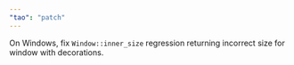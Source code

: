 ```yaml
---
"tao": "patch"
---
```


On Windows, fix `Window::inner_size` regression returning incorrect size for window with decorations. 

